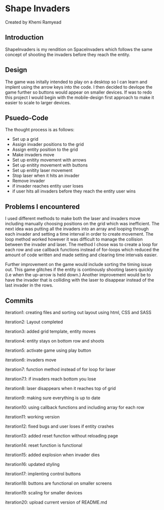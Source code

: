 # Shape Invaders

<p>Created by Khemi Ramyead</p>

<h2>Introduction</h2>

<p>ShapeInvaders is my rendition on SpaceInvaders which follows the same concept of shooting the invaders before they reach the entity.</p>

<h2>Design</h2>

<p>The game was initally intended to play on a desktop so I can learn and implent using the arrow keys into the code. I then decided to devlope the game further so buttons would appear on smaller devices. If was to redo this project I would begin with the mobile-design first approach to make it easier to scale to larger devices.</p>

<h2>Psuedo-Code</h2>

<p>The thought process is as follows:</p>
<ul>
<li>Set up a grid</li>
<li>Assign invader positions to the grid</li>
<li>Assign entity position to the grid</li>
<li>Make invaders move</li>
<li>Set up enitity movement with arrows</li>
<li>Set up enitity movement with buttons</li>
<li>Set up enitity laser movement</li>
<li>Stop laser when it hits an invader</li>
<li>Remove invader</li>
<li>if invader reaches entity user loses</li>
<li>if user hits all invaders before they reach the entity user wins</li>
</ul>

<h2>Problems I encountered</h2>

<p>I used different methods to make both the laser and invaders move including manually choosing positions on the grid which was inefficient. The next idea was putting all the invaders into an array and looping through each invader and setting a time interval in order to create movement. The loop method worked however it was difficult to manage the collision between the invader and laser. The method I chose was to create a loop for each row and use callback functions instead of for-loops which reduced the amount of code written and made setting and clearing time intervals easier. </p>

<p>Further improvement on the game would include sorting the timing issue out. This game glitches if the entity is continously shooting lasers quickly (i.e when the up-arrow is held down.) Another improvement would be to have the invader that is colliding with the laser to disappear instead of the last invader in the rows.</p>

<h2>Commits</h2>
<p>iteration1: creating files and sorting out layout using html, CSS and SASS</p>
<p>iteration2: Layout completed</p>
<p>iteration3: added grid template, entity moves</p>
<p>iteration4: entity stays on bottom row and shoots</p>
<p>iteration5: activate game using play button</p>
<p>iteration6: invaders move</p>
<p>iteration7: function method instead of for loop for laser</p>
<p>iteration7.1: if invaders reach bottom you lose</p>
<p>iteration8: laser disappears when it reaches top of grid</p>
<p>iteration9: making sure everything is up to date</p>
<p>iteration10: using callback functions and including array for each row</p>
<p>iteration11: working version</p>
<p>iteration12: fixed bugs and user loses if entity crashes</p>
<p>iteration13: added reset function without reloading page</p>
<p>iteration14: reset function is functional</p>
<p>iteration15: added explosion when invader dies</p>
<p>iteration16: updated styling</p>
<p>iteration17: implenting control buttons</p>
<p>iteration18: buttons are functional on smaller screens</p>
<p>iteration19: scaling for smaller devices</p>
<p>iteration20: upload current version of README.md</p>